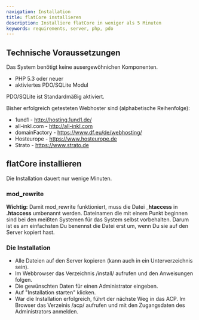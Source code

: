 ```yaml
---
navigation: Installation
title: flatCore installieren
description: Installiere flatCore in weniger als 5 Minuten
keywords: requirements, server, php, pdo
---
```


## Technische Voraussetzungen

Das System benötigt keine ausergewöhnichen Komponenten.

* PHP 5.3 oder neuer
* aktiviertes PDO/SQLite Modul

PDO/SQLite ist Standardmäßig aktiviert.

Bisher erfolgreich getesteten Webhoster sind (alphabetische Reihenfolge):

* 1und1 - http://hosting.1und1.de/
* all-inkl.com - http://all-inkl.com
* domainFactory - https://www.df.eu/de/webhosting/
* Hosteurope - https://www.hosteurope.de
* Strato - https://www.strato.de

## flatCore installieren

Die Installation dauert nur wenige Minuten.

### mod_rewrite

__Wichtig:__ Damit mod_rewrite funktioniert, muss die Datei ___htaccess__ in __.htaccess__ umbenannt werden. Dateinamen die mit einem Punkt beginnen sind bei den meißten Systemen für das System selbst vorbehalten. Darum ist es am einfachsten Du benennst die Datei erst um, wenn Du sie auf den Server kopiert hast.

### Die Installation

* Alle Dateien auf den Server kopieren (kann auch in ein Unterverzeichnis sein).
* Im Webbrowser das Verzeichnis /install/ aufrufen und den Anweisungen folgen.
* Die gewünschten Daten für einen Administrator eingeben.
* Auf "Installation starten" klicken.
* War die Installation erfolgreich, führt der nächste Weg in das ACP. Im Browser das Verzeinis /acp/ aufrufen und mit den Zugangsdaten des Administrators anmelden.